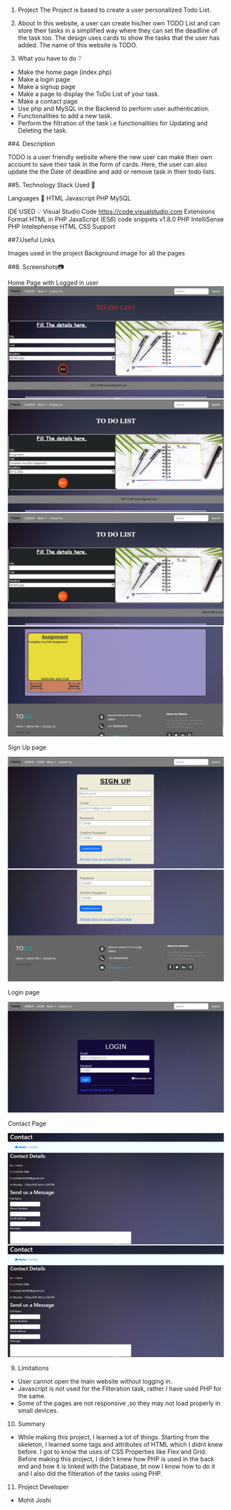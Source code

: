 1. Project 
The Project is based to create a user personalized Todo List.

2. About 
In this website, a user can create his/her own TODO List and can store their tasks in a simplified way where they can set the deadline of the task too. The design uses cards to show the tasks that the user has added. The name of this website is TODO.

3. What you have to do ❔
- Make the home page (index.php) 
- Make a login page 
- Make a signup page 
- Make a page to display the ToDo List of your task.
- Make a contact page  
- Use php and MySQL in the Backend to perform user authentication.
- Functionalities to add a new task. 
- Perform the filtration of the task i.e functionalities for Updating and Deleting the task.

##4. Description

TODO is a user friendly website where the new user can make their own account to save their task in the form of cards.
Here, the user can also update the the Date of deadline and add or remove task in their todo lists.

##5. Technology Stack Used 📒

Languages 📖
HTML
Javascript
PHP
MySQL

IDE USED 💡
Visual Studio Code https://code.visualstudio.com
Extensions
Format HTML in PHP
JavaScript (ES6) code snippets v1.8.0
PHP IntelliSense
PHP Intelephense
HTML CSS Support

##7.Useful Links

Images used in the project
Background image for all the pages

##8. Screenshots📷

Home Page with Logged in user
![Index1](https://github.com/joshi28mohit/TODO-List/blob/main/Files/images/Index1.jpg)
![Index2](https://github.com/joshi28mohit/TODO-List/blob/main/Files/images/Index2.jpg)
![Index3](https://github.com/joshi28mohit/TODO-List/blob/main/Files/images/Index3.jpg)
![Index4](https://github.com/joshi28mohit/TODO-List/blob/main/Files/images/Index4.jpg)

Sign Up page

![Signup1](https://github.com/joshi28mohit/TODO-List/blob/main/Files/images/Signup1.jpg)
![Signup2](https://github.com/joshi28mohit/TODO-List/blob/main/Files/images/Signup2.jpg)

Login page

![Login](https://github.com/joshi28mohit/TODO-List/blob/main/Files/images/Login.jpg)

Contact Page

![Contact1](https://github.com/joshi28mohit/TODO-List/blob/main/Files/images/Contact1.jpg)
![Contact2](https://github.com/joshi28mohit/TODO-List/blob/main/Files/images/Contact1.jpg)

9. Limitations
- User cannot open the main website without logging in.
- Javascript is not used for the Filteration task, rather I have used PHP for the same.
- Some of the pages are not responsive ,so they may not load properly in small devices.

10. Summary
- While making this project, I learned a lot of things. Starting from the skeleton, I learned some tags and attributes of HTML which I didnt knew before. I got to know   the uses of CSS Properties like Flex and Grid. Before making this project, I didn't knew how PHP is used in the back end and how it is linked with the Database, bt     now I know how to do it and I also did the filteration of the tasks using PHP.  

11. Project Developer
- Mohit Joshi
